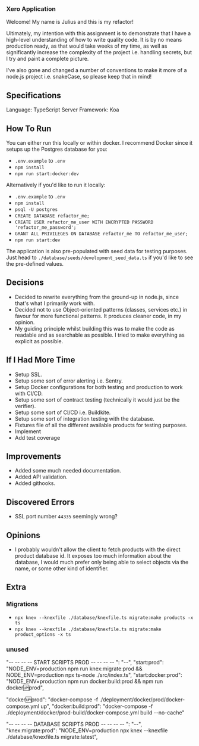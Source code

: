 ### Xero Application

Welcome! My name is Julius and this is my refactor!

Ultimately, my intention with this assignment is to demonstrate that I have a high-level understanding of how to write quality code. It is by no means production ready, as that would take weeks of my time, as well as significantly increase the complexity of the project i.e. handling secrets, but I try and paint a complete picture.

I've also gone and changed a number of conventions to make it more of a node.js project i.e. snakeCase, so please keep that in mind!

## Specifications

Language: TypeScript
Server Framework: Koa

## How To Run

You can either run this locally or within docker. I recommend Docker since it setups up the Postgres database for you:

- `.env.example` to `.env`
- `npm install`
- `npm run start:docker:dev`

Alternatively if you'd like to run it locally:

- `.env.example` to `.env`
- `npm install`
- `psql -U postgres`
- `CREATE DATABASE refactor_me;`
- `CREATE USER refactor_me_user WITH ENCRYPTED PASSWORD 'refactor_me_password';`
- `GRANT ALL PRIVILEGES ON DATABASE refactor_me TO refactor_me_user;`
- `npm run start:dev`

The application is also pre-populated with seed data for testing purposes. Just head to `./database/seeds/development_seed_data.ts` if you'd like to see the pre-defined values.

## Decisions

- Decided to rewrite everything from the ground-up in node.js, since that's what I primarily work with.
- Decided not to use Object-oriented patterns (classes, services etc.) in favour for more functional patterns. It produces cleaner code, in my opinion.
- My guiding principle whilst building this was to make the code as readable and as searchable as possible. I tried to make everything as explicit as possible.

## If I Had More Time

- Setup SSL.
- Setup some sort of error alerting i.e. Sentry.
- Setup Docker configurations for both testing and production to work with CI/CD.
- Setup some sort of contract testing (technically it would just be the verifier).
- Setup some sort of CI/CD i.e. Buildkite.
- Setup some sort of integration testing with the database.
- Fixtures file of all the different available products for testing purposes.
- Implement
- Add test coverage

## Improvements

- Added some much needed documentation.
- Added API validation.
- Added githooks.

## Discovered Errors

- SSL port number `44335` seemingly wrong?

## Opinions

- I probably wouldn't allow the client to fetch products with the direct product database id. It exposes too much information about the database, I would much prefer only being able to select objects via the name, or some other kind of identifier.


## Extra

### Migrations

- `npx knex --knexfile ./database/knexfile.ts migrate:make products -x ts`
- `npx knex --knexfile ./database/knexfile.ts migrate:make product_options -x ts`

### unused

"-- -- -- -- START SCRIPTS PROD -- -- -- -- ": "--",
"start:prod": "NODE_ENV=production npm run knex:migrate:prod && NODE_ENV=production npx ts-node ./src/index.ts",
"start:docker:prod": "NODE_ENV=production npm run docker:build:prod && npm run docker:up:prod",

"docker:up:prod": "docker-compose -f ./deployment/docker/prod/docker-compose.yml up",
"docker:build:prod": "docker-compose -f ./deployment/docker/prod-build/docker-compose.yml build --no-cache"

"-- -- -- -- DATABASE SCRIPTS PROD -- -- -- -- ": "--",
"knex:migrate:prod": "NODE_ENV=production npx knex --knexfile ./database/knexfile.ts migrate:latest",
